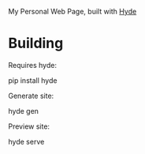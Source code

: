 My Personal Web Page, built with [Hyde](http://hyde.github.io/)

Building
========
Requires hyde:

   pip install hyde

Generate site:

   hyde gen

Preview site:

   hyde serve